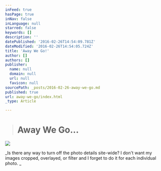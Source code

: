 ```yaml
---
inFeed: true
hasPage: true
inNav: false
inLanguage: null
starred: false
keywords: []
description: ''
datePublished: '2016-02-26T14:54:09.781Z'
dateModified: '2016-02-26T14:54:05.724Z'
title: 'Away We Go!'
author: []
authors: []
publisher:
  name: null
  domain: null
  url: null
  favicon: null
sourcePath: _posts/2016-02-26-away-we-go.md
published: true
url: away-we-go/index.html
_type: Article

---
```

> # Away We Go...

![](https://the-grid-user-content.s3-us-west-2.amazonaws.com/13e89cfc-5835-4143-8cd1-ad23124b746a.jpg)

_Is there any way to turn off the photo details site-wide? I don't want my images cropped, overlayed, or filter and I forget to do it for each individual photo. _